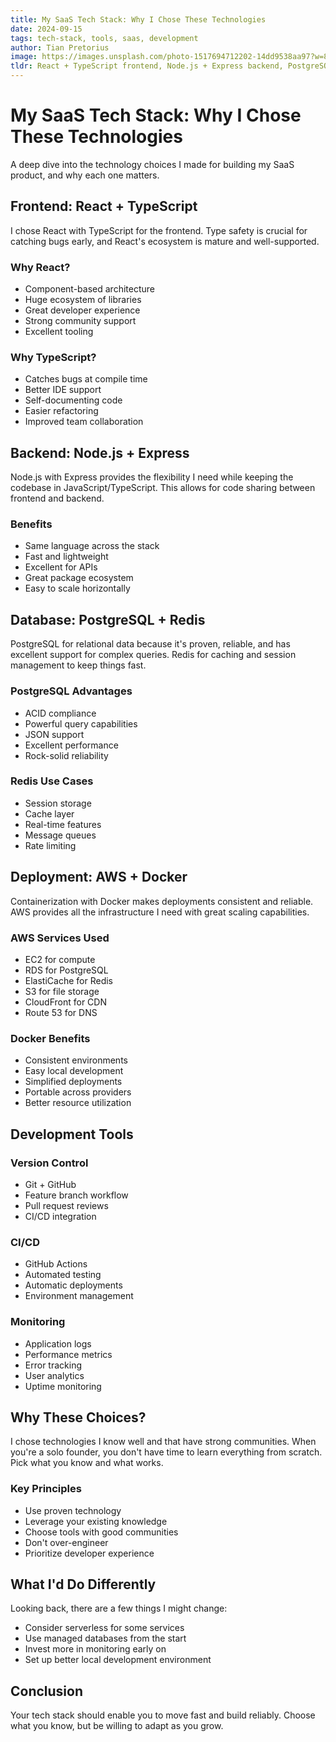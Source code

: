 ```yaml
---
title: My SaaS Tech Stack: Why I Chose These Technologies
date: 2024-09-15
tags: tech-stack, tools, saas, development
author: Tian Pretorius
image: https://images.unsplash.com/photo-1517694712202-14dd9538aa97?w=800&h=500&fit=crop
tldr: React + TypeScript frontend, Node.js + Express backend, PostgreSQL + Redis for data, deployed on AWS with Docker. Choosing proven tech you know well beats learning everything from scratch.
---
```


# My SaaS Tech Stack: Why I Chose These Technologies

A deep dive into the technology choices I made for building my SaaS product, and why each one matters.

## Frontend: React + TypeScript

I chose React with TypeScript for the frontend. Type safety is crucial for catching bugs early, and React's ecosystem is mature and well-supported.

### Why React?

- Component-based architecture
- Huge ecosystem of libraries
- Great developer experience
- Strong community support
- Excellent tooling

### Why TypeScript?

- Catches bugs at compile time
- Better IDE support
- Self-documenting code
- Easier refactoring
- Improved team collaboration

## Backend: Node.js + Express

Node.js with Express provides the flexibility I need while keeping the codebase in JavaScript/TypeScript. This allows for code sharing between frontend and backend.

### Benefits

- Same language across the stack
- Fast and lightweight
- Excellent for APIs
- Great package ecosystem
- Easy to scale horizontally

## Database: PostgreSQL + Redis

PostgreSQL for relational data because it's proven, reliable, and has excellent support for complex queries. Redis for caching and session management to keep things fast.

### PostgreSQL Advantages

- ACID compliance
- Powerful query capabilities
- JSON support
- Excellent performance
- Rock-solid reliability

### Redis Use Cases

- Session storage
- Cache layer
- Real-time features
- Message queues
- Rate limiting

## Deployment: AWS + Docker

Containerization with Docker makes deployments consistent and reliable. AWS provides all the infrastructure I need with great scaling capabilities.

### AWS Services Used

- EC2 for compute
- RDS for PostgreSQL
- ElastiCache for Redis
- S3 for file storage
- CloudFront for CDN
- Route 53 for DNS

### Docker Benefits

- Consistent environments
- Easy local development
- Simplified deployments
- Portable across providers
- Better resource utilization

## Development Tools

### Version Control

- Git + GitHub
- Feature branch workflow
- Pull request reviews
- CI/CD integration

### CI/CD

- GitHub Actions
- Automated testing
- Automatic deployments
- Environment management

### Monitoring

- Application logs
- Performance metrics
- Error tracking
- User analytics
- Uptime monitoring

## Why These Choices?

I chose technologies I know well and that have strong communities. When you're a solo founder, you don't have time to learn everything from scratch. Pick what you know and what works.

### Key Principles

- Use proven technology
- Leverage your existing knowledge
- Choose tools with good communities
- Don't over-engineer
- Prioritize developer experience

## What I'd Do Differently

Looking back, there are a few things I might change:

- Consider serverless for some services
- Use managed databases from the start
- Invest more in monitoring early on
- Set up better local development environment

## Conclusion

Your tech stack should enable you to move fast and build reliably. Choose what you know, but be willing to adapt as you grow.
